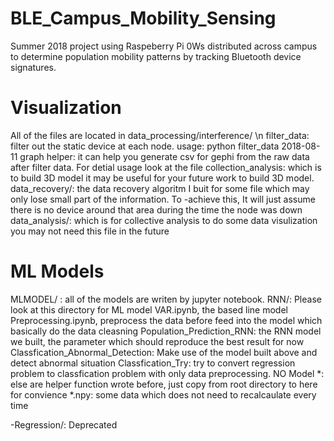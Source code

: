 # BLE_Campus_Mobility_Sensing
Summer 2018 project using Raspeberry Pi 0Ws distributed across campus to determine population mobility patterns by tracking Bluetooth device signatures.

# Visualization
All of the files are located in data_processing/interference/  \n
filter_data: filter  out the static device at each node. usage: python filter_data 2018-08-11
graph helper: it can help you generate csv for gephi from the raw data after filter data. For detial usage look at the file
collection_analysis: which is to build 3D model it may be useful for your future work to build 3D  model.
data_recovery/: the data recovery algoritm I buit for some file which may only lose small part of the information. To -achieve this, It will just assume there is no device around that area during the time the node was down
data_analysis/: which is for collective analysis to do some data visulization you may not need this file in the future

# ML Models
MLMODEL/ : all of the models are writen by jupyter notebook.
RNN/: Please look at this directory for ML model
VAR.ipynb, the based line model
Preprocessing.ipynb, preprocess the data before feed into the model which basically do the data cleasning
Population_Prediction_RNN: the RNN model we built, the parameter which should reproduce the best result for now
Classfication_Abnormal_Detection: Make use of the model built above and detect abnormal situation
Classfication_Try: try to convert regression problem to classfication problem with only data preprocessing. NO Model
*: else are helper function wrote before, just copy from root directory to here for convience 
*.npy: some data which does not need to recalcaulate every time

-Regression/: Deprecated 


